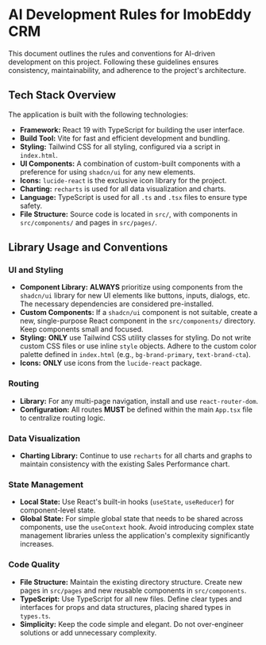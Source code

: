 # AI Development Rules for ImobEddy CRM

This document outlines the rules and conventions for AI-driven development on this project. Following these guidelines ensures consistency, maintainability, and adherence to the project's architecture.

## Tech Stack Overview

The application is built with the following technologies:

- **Framework:** React 19 with TypeScript for building the user interface.
- **Build Tool:** Vite for fast and efficient development and bundling.
- **Styling:** Tailwind CSS for all styling, configured via a script in `index.html`.
- **UI Components:** A combination of custom-built components with a preference for using `shadcn/ui` for any new elements.
- **Icons:** `lucide-react` is the exclusive icon library for the project.
- **Charting:** `recharts` is used for all data visualization and charts.
- **Language:** TypeScript is used for all `.ts` and `.tsx` files to ensure type safety.
- **File Structure:** Source code is located in `src/`, with components in `src/components/` and pages in `src/pages/`.

## Library Usage and Conventions

### UI and Styling

- **Component Library:** **ALWAYS** prioritize using components from the `shadcn/ui` library for new UI elements like buttons, inputs, dialogs, etc. The necessary dependencies are considered pre-installed.
- **Custom Components:** If a `shadcn/ui` component is not suitable, create a new, single-purpose React component in the `src/components/` directory. Keep components small and focused.
- **Styling:** **ONLY** use Tailwind CSS utility classes for styling. Do not write custom CSS files or use inline `style` objects. Adhere to the custom color palette defined in `index.html` (e.g., `bg-brand-primary`, `text-brand-cta`).
- **Icons:** **ONLY** use icons from the `lucide-react` package.

### Routing

- **Library:** For any multi-page navigation, install and use `react-router-dom`.
- **Configuration:** All routes **MUST** be defined within the main `App.tsx` file to centralize routing logic.

### Data Visualization

- **Charting Library:** Continue to use `recharts` for all charts and graphs to maintain consistency with the existing Sales Performance chart.

### State Management

- **Local State:** Use React's built-in hooks (`useState`, `useReducer`) for component-level state.
- **Global State:** For simple global state that needs to be shared across components, use the `useContext` hook. Avoid introducing complex state management libraries unless the application's complexity significantly increases.

### Code Quality

- **File Structure:** Maintain the existing directory structure. Create new pages in `src/pages` and new reusable components in `src/components`.
- **TypeScript:** Use TypeScript for all new files. Define clear types and interfaces for props and data structures, placing shared types in `types.ts`.
- **Simplicity:** Keep the code simple and elegant. Do not over-engineer solutions or add unnecessary complexity.